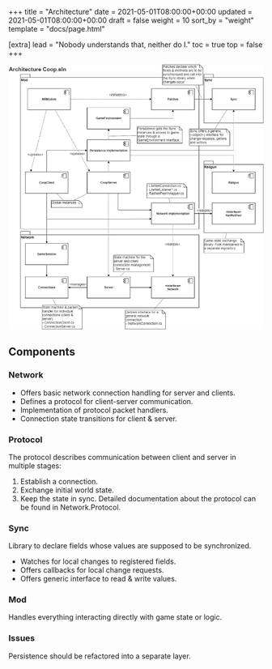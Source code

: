 +++
title = "Architecture"
date = 2021-05-01T08:00:00+00:00
updated = 2021-05-01T08:00:00+00:00
draft = false
weight = 10
sort_by = "weight"
template = "docs/page.html"

[extra]
lead = "Nobody understands that, neither do I."
toc = true
top = false
+++

![Architecture](/architecture.jpg)

## Components

### Network

- Offers basic network connection handling for server and clients.
- Defines a protocol for client-server communication.
- Implementation of protocol packet handlers.
- Connection state transitions for client & server.


### Protocol

The protocol describes communication between client and server in multiple stages:

1. Establish a connection.
2. Exchange initial world state.
3. Keep the state in sync. Detailed documentation about the protocol can be found in Network.Protocol.


### Sync

Library to declare fields whose values are supposed to be synchronized.

- Watches for local changes to registered fields.
- Offers callbacks for local change requests.
- Offers generic interface to read & write values.


### Mod

Handles everything interacting directly with game state or logic.


### Issues

Persistence should be refactored into a separate layer.